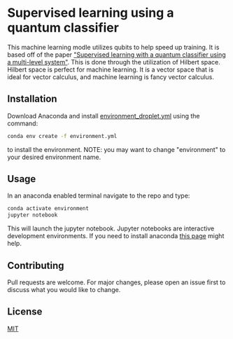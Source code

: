# Supervised learning using a quantum classifier

This machine learning modle utilizes qubits to help speed up training. It is based off of the paper ["Supervised learning with a quantum classifier using a multi-level system"](https://arxiv.org/pdf/1908.08385.pdf). This is done through the utilization of Hilbert space. Hilbert space is perfect for machine learning. It is a vector space that is ideal for vector calculus, and machine learning is fancy vector calculus.

## Installation

Download Anaconda and install [environment_droplet.yml](https://github.com/JohnCook17/Quantum_Machine_Learning/blob/dev/environment_droplet.yml) using the command:
```bash
conda env create -f environment.yml
```
 to install the environment.
 NOTE: you may want to change "environment" to your desired environment name.


## Usage
In an anaconda enabled terminal navigate to the repo and type:
```bash
conda activate environment
jupyter notebook
```
This will launch the jupyter notebook. Jupyter notebooks are interactive development environments. If you need to install anaconda [this page](https://docs.anaconda.com/anaconda/install/) might help.

## Contributing
Pull requests are welcome. For major changes, please open an issue first to discuss what you would like to change.

## License
[MIT](https://choosealicense.com/licenses/mit/)